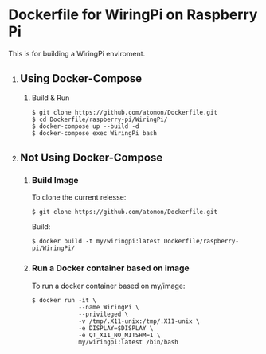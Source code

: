 # Dockerfile for WiringPi on Raspberry Pi
This is for building a WiringPi enviroment. 

1. ## Using Docker-Compose
    1. Build & Run
        ```bash:bash
        $ git clone https://github.com/atomon/Dockerfile.git
        $ cd Dockerfile/raspberry-pi/WiringPi/
        $ docker-compose up --build -d
        $ docker-compose exec WiringPi bash
        ```

1. ## Not Using Docker-Compose
    1. ### Build Image
        To clone the current relesse:
        ```bash:bash
        $ git clone https://github.com/atomon/Dockerfile.git
        ```
        Build:
        ```bash:bash
        $ docker build -t my/wiringpi:latest Dockerfile/raspberry-pi/WiringPi/
        ```

    2. ### Run a Docker container based on image
        To run a docker container based on my/image:
        ```bash:bash
        $ docker run -it \
                     --name WiringPi \
                     --privileged \
                     -v /tmp/.X11-unix:/tmp/.X11-unix \
                     -e DISPLAY=$DISPLAY \
                     -e QT_X11_NO_MITSHM=1 \
                     my/wiringpi:latest /bin/bash 
        ```
